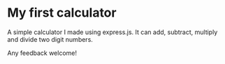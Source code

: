 # My first calculator
A simple calculator I made using express.js.
It can add, subtract, multiply and divide two digit numbers.

Any feedback welcome!